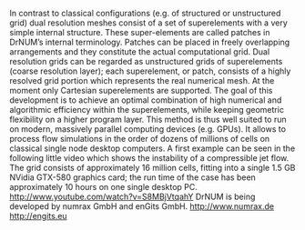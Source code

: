 In contrast to classical configurations (e.g. of structured or unstructured grid) dual resolution meshes consist of a set of superelements with a very simple internal structure. These super-elements are called patches in DrNUM’s internal terminology. Patches can be placed in freely overlapping arrangements and they constitute the actual computational grid. Dual resolution grids can be regarded as unstructured grids of superelements (coarse resolution layer); each superelement, or patch, consists of a highly resolved grid portion which represents the real numerical mesh. At the moment only Cartesian superelements are supported. 
The goal of this development is to achieve an optimal combination of high numerical and algorithmic efficiency within the superelements, while keeping geometric flexibility on a higher program layer.
This method is thus well suited to run on modern, massively parallel computing devices (e.g. GPUs). It allows to process flow simulations in the order of dozens of millions of cells on classical single node desktop computers. A first example can be seen in the following little video which shows the instability of a compressible jet flow. The grid consists of approximately 16 million cells, fitting into a single 1.5 GB NVidia GTX-580 graphics card; the run time of the case has been approximately 10 hours on one single desktop PC.
http://www.youtube.com/watch?v=S8MBjVtqahY
DrNUM is being developed by numrax GmbH and enGits GmbH.
http://www.numrax.de
http://engits.eu

